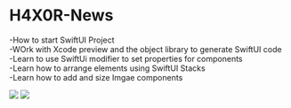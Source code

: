 # H4X0R-News


-How to start SwiftUI Project </br>
-WOrk with Xcode preview and the object library to generate SwiftUI code</br>
-Learn to use SwiftUi modifier to set properties for components</br>
-Learn how to arrange elements using SwiftUI Stacks</br>
-Learn how to add and size Imgae components</br>

![](hacker-news-mac.gif)
![](hacker-news-iphone.gif)

